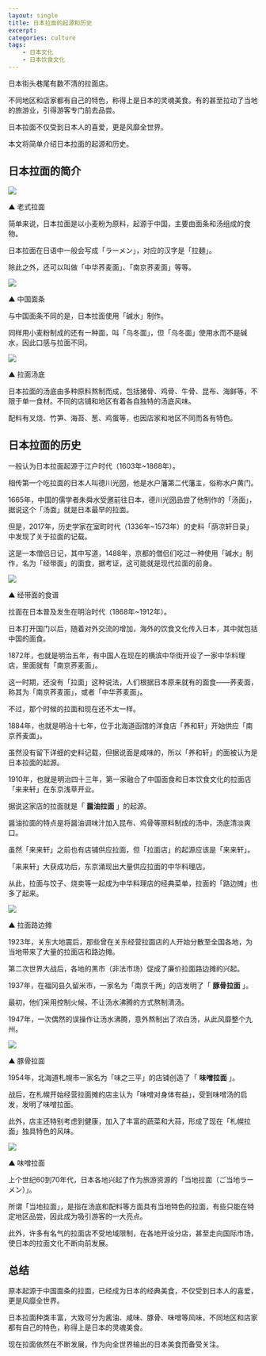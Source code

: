 ```yaml
---
layout: single
title: 日本拉面的起源和历史
excerpt:
categories: culture
tags:
    - 日本文化
    - 日本饮食文化
---
```


日本街头巷尾有数不清的拉面店。 

不同地区和店家都有自己的特色，称得上是日本的灵魂美食。有的甚至拉动了当地的旅游业，引得游客专门前去品尝。

日本拉面不仅受到日本人的喜爱，更是风靡全世界。

本文将简单介绍日本拉面的起源和历史。

## 日本拉面的简介

![](/assets/images/ramen/old-ramen.jpeg)

 ▲ 老式拉面

简单来说，日本拉面是以小麦粉为原料，起源于中国，主要由面条和汤组成的食物。

日本拉面在日语中一般会写成「ラーメン」，对应的汉字是「拉麺」。

除此之外，还可以叫做「中华荞麦面」、「南京荞麦面」等等。

![](/assets/images/ramen/chinese-noodle.jpeg)

 ▲ 中国面条

与中国面条不同的是，日本拉面使用「碱水」制作。

同样用小麦粉制成的还有一种面，叫「乌冬面」，但「乌冬面」使用水而不是碱水，因此口感与拉面不同。

![](/assets/images/ramen/soup.jpeg)

 ▲ 拉面汤底

日本拉面的汤底由多种原料熬制而成，包括猪骨、鸡骨、牛骨、昆布、海鲜等，不限于单一食材。不同的店铺和地区有着各自独特的汤底风味。

配料有叉烧、竹笋、海苔、葱、鸡蛋等，也因店家和地区不同而各有特色。

## 日本拉面的历史

一般认为日本拉面起源于江户时代（1603年~1868年）。

相传第一个吃拉面的日本人叫德川光圀，他是水户藩第二代藩主，俗称水户黄门。

1665年，中国的儒学者朱舜水受邀前往日本，德川光圀品尝了他制作的「汤面」，据说这个「汤面」就是日本最早的拉面。

但是，2017年，历史学家在室町时代（1336年~1573年）的史料「荫凉轩日录」中发现了关于拉面的记载。

这是一本僧侣日记，其中写道，1488年，京都的僧侣们吃过一种使用「碱水」制作，名为「经带面」的面食，据考证，这可能就是现代拉面的前身。

![](/assets/images/ramen/recipe.jpeg)

 ▲ 经带面的食谱

拉面在日本普及发生在明治时代（1868年~1912年）。

日本打开国门以后，随着对外交流的增加，海外的饮食文化传入日本，其中就包括中国的面食。

1872年，也就是明治五年，有中国人在现在的横滨中华街开设了一家中华料理店，里面就有「南京荞麦面」。

这一时期，还没有「拉面」这种说法，人们根据日本原来就有的面食——荞麦面，称其为「南京荞麦面」，或者「中华荞麦面」。

不过，那个时候的拉面和现在还不太一样。

1884年，也就是明治十七年，位于北海道函馆的洋食店「养和轩」开始供应「南京荞麦面」。

虽然没有留下详细的史料记载，但据说面是咸味的，所以「养和轩」的面被认为是日本拉面的起源。

1910年，也就是明治四十三年，第一家融合了中国面食和日本饮食文化的拉面店「来来轩」在东京浅草开业。

据说这家店的拉面就是「 **醤油拉面** 」的起源。

醤油拉面的特点是将醤油调味汁加入昆布、鸡骨等原料制成的汤中，汤底清淡爽口。

虽然「来来轩」之前也有店铺供应拉面，但「拉面店」的起源应该是「来来轩」。

「来来轩」大获成功后，东京涌现出大量供应拉面的中华料理店。

从此，拉面与饺子、烧卖等一起成为中华料理店的经典菜单，拉面的「路边摊」也多了起来。

![](/assets/images/ramen/yadai.jpeg)

▲ 拉面路边摊  

1923年，关东大地震后，那些曾在关东经营拉面店的人开始分散至全国各地，为当地带来了大量的拉面店和路边摊。

第二次世界大战后，各地的黑市（非法市场）促成了廉价拉面路边摊的兴起。

1937年，在福冈县久留米市，一家名为「南京千两」的店发明了「 **豚骨拉面** 」。

最初，他们采用控制火候，不让汤水沸腾的方式熬制清汤。

1947年，一次偶然的误操作让汤水沸腾，意外熬制出了浓白汤，从此风靡整个九州。

![](/assets/images/ramen/tonkotsu-ramen.jpeg)

▲ 豚骨拉面

1954年，北海道札幌市一家名为「味之三平」的店铺创造了「 **味噌拉面** 」。

战后，在札幌开始经营拉面摊的店主认为「味噌对身体有益」，受到味噌汤的启发，发明了味噌拉面。

此外，店主还特别考虑到健康，加入了丰富的蔬菜和大蒜，形成了现在「札幌拉面」独具特色的风味。

![](/assets/images/ramen/miso-ramen.jpeg)

▲ 味噌拉面

上个世纪60到70年代，日本各地兴起了作为旅游资源的「当地拉面（ご当地ラーメン）」。

所谓「当地拉面」，是指在汤底和配料等方面具有当地特色的拉面，有些只能在特定地区品尝，因此成为吸引游客的一大亮点。

此外，许多有名气的拉面店不受地域限制，在各地开设分店，甚至走向国际市场，使日本的拉面文化不断向前发展。

## 总结

原本起源于中国面条的拉面，已经成为日本的经典美食，不仅受到日本人的喜爱，更是风靡全世界。

日本拉面种类丰富，大致可分为酱油、咸味、豚骨、味噌等风味，不同地区和店家都有自己的特色，称得上是日本的灵魂美食。

现在拉面依然在不断发展，作为向全世界输出的日本美食而备受关注。
